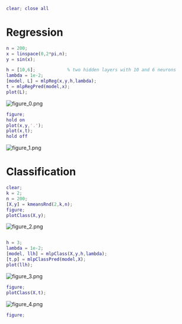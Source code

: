 ```matlab
clear; close all
```
# Regression
```matlab
n = 200;
x = linspace(0,2*pi,n);
y = sin(x);

h = [10,6];            % two hidden layers with 10 and 6 neurons
lambda = 1e-2;
[model, L] = mlpReg(x,y,h,lambda);
t = mlpRegPred(model,x);
plot(L);
```

![figure_0.png](C:/Users/minoue/github/PRMLT/demoWithResults/ch05/mlp_demo_images/figure_0.png)

```matlab
figure;
hold on
plot(x,y,'.');
plot(x,t);
hold off
```

![figure_1.png](C:/Users/minoue/github/PRMLT/demoWithResults/ch05/mlp_demo_images/figure_1.png)

# Classification
```matlab
clear;
k = 2;
n = 200;
[X,y] = kmeansRnd(2,k,n);
figure;
plotClass(X,y);
```

![figure_2.png](C:/Users/minoue/github/PRMLT/demoWithResults/ch05/mlp_demo_images/figure_2.png)

```matlab

h = 3;
lambda = 1e-2;
[model, llh] = mlpClass(X,y,h,lambda);
[t,p] = mlpClassPred(model,X);
plot(llh);
```

![figure_3.png](C:/Users/minoue/github/PRMLT/demoWithResults/ch05/mlp_demo_images/figure_3.png)

```matlab
figure;
plotClass(X,t);
```

![figure_4.png](C:/Users/minoue/github/PRMLT/demoWithResults/ch05/mlp_demo_images/figure_4.png)

```matlab
figure;
```
